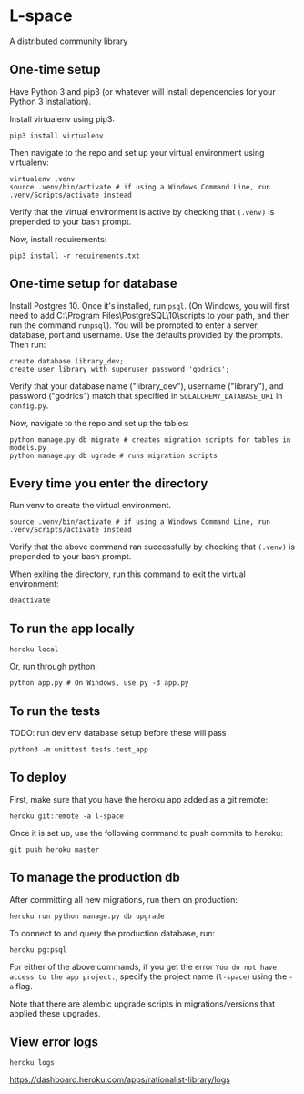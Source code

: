 L-space
===

A distributed community library

One-time setup
---
Have Python 3 and pip3 (or whatever will install dependencies for your Python 3 installation).

Install virtualenv using pip3:
```
pip3 install virtualenv
```

Then navigate to the repo and set up your virtual environment using virtualenv: 
```
virtualenv .venv
source .venv/bin/activate # if using a Windows Command Line, run .venv/Scripts/activate instead
```

Verify that the virtual environment is active by checking that `(.venv)` is prepended to your bash prompt.

Now, install requirements:
```
pip3 install -r requirements.txt
```

One-time setup for database
---

Install Postgres 10. Once it's installed, run `psql`. (On Windows, you will first need to add C:\Program Files\PostgreSQL\10\scripts to your path, and then run the command `runpsql`). You will be prompted to enter a server, database, port and username. Use the defaults provided by the prompts. Then run:

```
create database library_dev;
create user library with superuser password 'godrics';
```

Verify that your database name ("library_dev"), username ("library"), and password ("godrics") match that specified in `SQLALCHEMY_DATABASE_URI` in `config.py`.

Now, navigate to the repo and set up the tables:

```
python manage.py db migrate # creates migration scripts for tables in models.py
python manage.py db ugrade # runs migration scripts
```

Every time you enter the directory
---

Run venv to create the virtual environment.

```
source .venv/bin/activate # if using a Windows Command Line, run .venv/Scripts/activate instead
```

Verify that the above command ran successfully by checking that `(.venv)` is prepended to your bash prompt.

When exiting the directory, run this command to exit the virtual environment:

```
deactivate
```

To run the app locally
---

```
heroku local
```

Or, run through python:

```
python app.py # On Windows, use py -3 app.py
```

To run the tests
---
TODO: run dev env database setup before these will pass

```
python3 -m unittest tests.test_app
```

To deploy 
---

First, make sure that you have the heroku app added as a git remote:

```
heroku git:remote -a l-space
```

Once it is set up, use the following command to push commits to heroku:

```
git push heroku master
```

To manage the production db
---

After committing all new migrations, run them on production:

```
heroku run python manage.py db upgrade
```

To connect to and query the production database, run:

```
heroku pg:psql
```

For either of the above commands, if you get the error `You do not have access to the app project.`, specify the project name (`l-space`) using the `-a` flag.


Note that there are alembic upgrade scripts in migrations/versions that applied these upgrades.


View error logs
---

```
heroku logs
```

https://dashboard.heroku.com/apps/rationalist-library/logs
